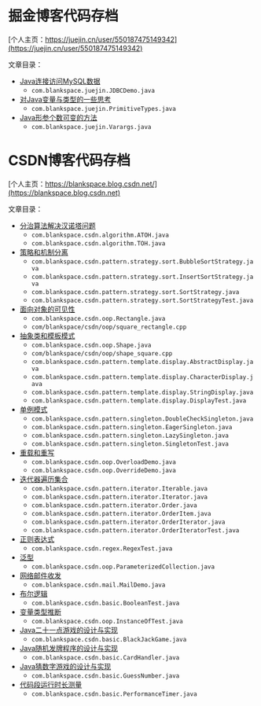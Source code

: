 # 掘金博客代码存档

[个人主页：https://juejin.cn/user/550187475149342](https://juejin.cn/user/550187475149342)

文章目录：
- [Java连接访问MySQL数据](https://juejin.cn/post/7084632552018968583)
    - `com.blankspace.juejin.JDBCDemo.java`
- [对Java变量与类型的一些思考](https://juejin.cn/post/7083888472829722637)
    - `com.blankspace.juejin.PrimitiveTypes.java`
- [Java形参个数可变的方法](https://juejin.cn/post/7084262255079981064)
    - `com.blankspace.juejin.Varargs.java`

# CSDN博客代码存档

[个人主页：https://blankspace.blog.csdn.net/](https://blankspace.blog.csdn.net)

文章目录：
- [分治算法解决汉诺塔问题](https://blankspace.blog.csdn.net/article/details/102156167)
    - `com.blankspace.csdn.algorithm.ATOH.java`
    - `com.blankspace.csdn.algorithm.TOH.java`
- [策略和机制分离](https://blankspace.blog.csdn.net/article/details/128749140)
    - `com.blankspace.csdn.pattern.strategy.sort.BubbleSortStrategy.java`
    - `com.blankspace.csdn.pattern.strategy.sort.InsertSortStrategy.java`
    - `com.blankspace.csdn.pattern.strategy.sort.SortStrategy.java`
    - `com.blankspace.csdn.pattern.strategy.sort.SortStrategyTest.java`
- [面向对象的可见性](https://blankspace.blog.csdn.net/article/details/114701507)
    - `com.blankspace.csdn.oop.Rectangle.java`
    - `com/blankspace/csdn/oop/square_rectangle.cpp`
- [抽象类和模板模式](https://blankspace.blog.csdn.net/article/details/123172755)
    - `com.blankspace.csdn.oop.Shape.java`
    - `com/blankspace/csdn/oop/shape_square.cpp`
    - `com.blankspace.csdn.pattern.template.display.AbstractDisplay.java`
    - `com.blankspace.csdn.pattern.template.display.CharacterDisplay.java`
    - `com.blankspace.csdn.pattern.template.display.StringDisplay.java`
    - `com.blankspace.csdn.pattern.template.display.DisplayTest.java`
- [单例模式](https://blankspace.blog.csdn.net/article/details/105337542)
    - `com.blankspace.csdn.pattern.singleton.DoubleCheckSingleton.java`
    - `com.blankspace.csdn.pattern.singleton.EagerSingleton.java`
    - `com.blankspace.csdn.pattern.singleton.LazySingleton.java`
    - `com.blankspace.csdn.pattern.singleton.SingletonTest.java`
- [重载和重写](https://blankspace.blog.csdn.net/article/details/128881890)
    - `com.blankspace.csdn.oop.OverloadDemo.java`
    - `com.blankspace.csdn.oop.OverrideDemo.java`
- [迭代器遍历集合](https://blankspace.blog.csdn.net/article/details/128907879)
    - `com.blankspace.csdn.pattern.iterator.Iterable.java`
    - `com.blankspace.csdn.pattern.iterator.Iterator.java`
    - `com.blankspace.csdn.pattern.iterator.Order.java`
    - `com.blankspace.csdn.pattern.iterator.OrderItem.java`
    - `com.blankspace.csdn.pattern.iterator.OrderIterator.java`
    - `com.blankspace.csdn.pattern.iterator.OrderIteratorTest.java`
- [正则表达式](https://blankspace.blog.csdn.net/article/details/128928424)
    - `com.blankspace.csdn.regex.RegexTest.java`
- [泛型](https://blankspace.blog.csdn.net/article/details/128928431)
    - `com.blankspace.csdn.oop.ParameterizedCollection.java`
- [网络邮件收发](https://blankspace.blog.csdn.net/article/details/104642821)
    - `com.blankspace.csdn.mail.MailDemo.java`
- [布尔逻辑](https://blankspace.blog.csdn.net/article/details/129391439)
    - `com.blankspace.csdn.basic.BooleanTest.java`
- [变量类型推断](https://blankspace.blog.csdn.net/article/details/129401446)
    - `com.blankspace.csdn.oop.InstanceOfTest.java`
- [Java二十一点游戏的设计与实现](https://blankspace.blog.csdn.net/article/details/103329628)
    - `com.blankspace.csdn.basic.BlackJackGame.java`
- [Java随机发牌程序的设计与实现](https://blankspace.blog.csdn.net/article/details/101390226)
    - `com.blankspace.csdn.basic.CardHandler.java`
- [Java猜数字游戏的设计与实现](https://blankspace.blog.csdn.net/article/details/105326344)
    - `com.blankspace.csdn.basic.GuessNumber.java`
- [代码段运行时长测量](https://blankspace.blog.csdn.net/article/details/104633563)
    - `com.blankspace.csdn.basic.PerformanceTimer.java`
